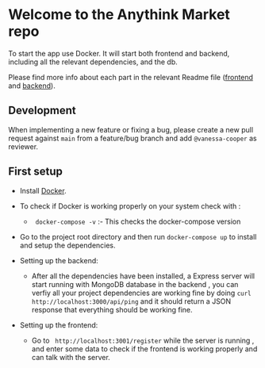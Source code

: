 # Welcome to the Anythink Market repo

To start the app use Docker. It will start both frontend and backend, including all the relevant dependencies, and the db.

Please find more info about each part in the relevant Readme file ([frontend](frontend/readme.md) and [backend](backend/README.md)).

## Development

When implementing a new feature or fixing a bug, please create a new pull request against `main` from a feature/bug branch and add `@vanessa-cooper` as reviewer.

## First setup

- Install [Docker](https://docs.docker.com/get-docker/).
- To check if Docker is working properly on your system check with :
    - ``` docker-compose -v``` :- This checks the docker-compose version 

- Go to the project root directory and then run ```docker-compose up``` to install and setup the dependencies.

- Setting up the backend:   
    - After all the dependencies have been installed, a Express server will start running with MongoDB database in the backend , you can verfiy all your project dependencies are working fine by doing 
    ``` curl http://localhost:3000/api/ping ``` and it should return a JSON response that everything should be working fine.

- Setting up the frontend:
    - Go to ``` http://localhost:3001/register``` while the server is running , and enter some data to check if the frontend is working properly and can talk with the server. 
